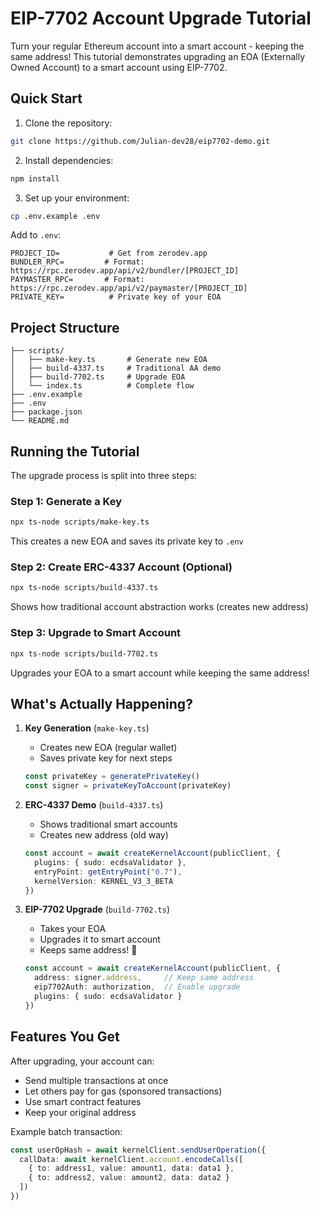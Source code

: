 # EIP-7702 Account Upgrade Tutorial

Turn your regular Ethereum account into a smart account - keeping the same address! This tutorial demonstrates upgrading an EOA (Externally Owned Account) to a smart account using EIP-7702.

## Quick Start

1. Clone the repository:

```bash
git clone https://github.com/Julian-dev28/eip7702-demo.git
```

2. Install dependencies:

```bash
npm install
```

3. Set up your environment:

```bash
cp .env.example .env
```

Add to `.env`:
```env
PROJECT_ID=           # Get from zerodev.app
BUNDLER_RPC=         # Format: https://rpc.zerodev.app/api/v2/bundler/[PROJECT_ID]
PAYMASTER_RPC=       # Format: https://rpc.zerodev.app/api/v2/paymaster/[PROJECT_ID]
PRIVATE_KEY=          # Private key of your EOA
```

## Project Structure

```
├── scripts/
│   ├── make-key.ts       # Generate new EOA
│   ├── build-4337.ts     # Traditional AA demo
│   ├── build-7702.ts     # Upgrade EOA
│   └── index.ts          # Complete flow
├── .env.example
├── .env
├── package.json
└── README.md
```

## Running the Tutorial

The upgrade process is split into three steps:

### Step 1: Generate a Key
```bash
npx ts-node scripts/make-key.ts
```
This creates a new EOA and saves its private key to `.env`

### Step 2: Create ERC-4337 Account (Optional)
```bash
npx ts-node scripts/build-4337.ts
```
Shows how traditional account abstraction works (creates new address)

### Step 3: Upgrade to Smart Account
```bash
npx ts-node scripts/build-7702.ts
```
Upgrades your EOA to a smart account while keeping the same address!

## What's Actually Happening?

1. **Key Generation** (`make-key.ts`)
   - Creates new EOA (regular wallet)
   - Saves private key for next steps
   ```typescript
   const privateKey = generatePrivateKey()
   const signer = privateKeyToAccount(privateKey)
   ```

2. **ERC-4337 Demo** (`build-4337.ts`)
   - Shows traditional smart accounts
   - Creates new address (old way)
   ```typescript
   const account = await createKernelAccount(publicClient, {
     plugins: { sudo: ecdsaValidator },
     entryPoint: getEntryPoint("0.7"),
     kernelVersion: KERNEL_V3_3_BETA
   })
   ```

3. **EIP-7702 Upgrade** (`build-7702.ts`)
   - Takes your EOA
   - Upgrades it to smart account
   - Keeps same address! 🎉
   ```typescript
   const account = await createKernelAccount(publicClient, {
     address: signer.address,     // Keep same address
     eip7702Auth: authorization,  // Enable upgrade
     plugins: { sudo: ecdsaValidator }
   })
   ```

## Features You Get

After upgrading, your account can:
- Send multiple transactions at once
- Let others pay for gas (sponsored transactions)
- Use smart contract features
- Keep your original address

Example batch transaction:
```typescript
const userOpHash = await kernelClient.sendUserOperation({
  callData: await kernelClient.account.encodeCalls([
    { to: address1, value: amount1, data: data1 },
    { to: address2, value: amount2, data: data2 }
  ])
})
```



